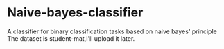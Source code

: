 # Naive-bayes-classifier
A classifier for binary classification tasks based on naive bayes' principle
The dataset is student-mat,I'll upload it later.
